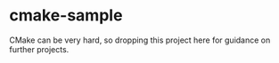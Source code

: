 # cmake-sample
CMake can be very hard, so dropping this project here for guidance on further projects.
